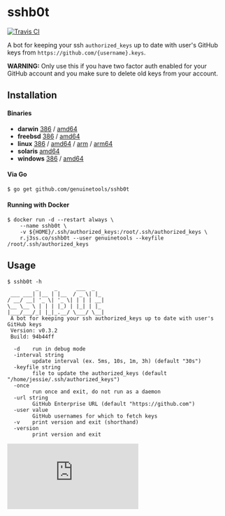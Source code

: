 # sshb0t

[![Travis CI](https://travis-ci.org/genuinetools/sshb0t.svg?branch=master)](https://travis-ci.org/genuinetools/sshb0t)

A bot for keeping your ssh `authorized_keys` up to date with user's GitHub keys
from `https://github.com/{username}.keys`.

**WARNING:** Only use this if you have two factor auth enabled for your GitHub
account and you make sure to delete old keys from your account.

## Installation

#### Binaries

- **darwin** [386](https://github.com/genuinetools/sshb0t/releases/download/v0.3.2/sshb0t-darwin-386) / [amd64](https://github.com/genuinetools/sshb0t/releases/download/v0.3.2/sshb0t-darwin-amd64)
- **freebsd** [386](https://github.com/genuinetools/sshb0t/releases/download/v0.3.2/sshb0t-freebsd-386) / [amd64](https://github.com/genuinetools/sshb0t/releases/download/v0.3.2/sshb0t-freebsd-amd64)
- **linux** [386](https://github.com/genuinetools/sshb0t/releases/download/v0.3.2/sshb0t-linux-386) / [amd64](https://github.com/genuinetools/sshb0t/releases/download/v0.3.2/sshb0t-linux-amd64) / [arm](https://github.com/genuinetools/sshb0t/releases/download/v0.3.2/sshb0t-linux-arm) / [arm64](https://github.com/genuinetools/sshb0t/releases/download/v0.3.2/sshb0t-linux-arm64)
- **solaris** [amd64](https://github.com/genuinetools/sshb0t/releases/download/v0.3.2/sshb0t-solaris-amd64)
- **windows** [386](https://github.com/genuinetools/sshb0t/releases/download/v0.3.2/sshb0t-windows-386) / [amd64](https://github.com/genuinetools/sshb0t/releases/download/v0.3.2/sshb0t-windows-amd64)

#### Via Go

```bash
$ go get github.com/genuinetools/sshb0t
```

#### Running with Docker

```console
$ docker run -d --restart always \
    --name sshb0t \
    -v ${HOME}/.ssh/authorized_keys:/root/.ssh/authorized_keys \
    r.j3ss.co/sshb0t --user genuinetools --keyfile /root/.ssh/authorized_keys
```

## Usage

```console
$ sshb0t -h
         _     _      ___  _
 ___ ___| |__ | |__  / _ \| |_
/ __/ __| '_ \| '_ \| | | | __|
\__ \__ \ | | | |_) | |_| | |_
|___/___/_| |_|_.__/ \___/ \__|
 A bot for keeping your ssh authorized_keys up to date with user's GitHub keys
 Version: v0.3.2
 Build: 94b44ff

  -d    run in debug mode
  -interval string
        update interval (ex. 5ms, 10s, 1m, 3h) (default "30s")
  -keyfile string
        file to update the authorized_keys (default "/home/jessie/.ssh/authorized_keys")
  -once
        run once and exit, do not run as a daemon
  -url string
        GitHub Enterprise URL (default "https://github.com")
  -user value
        GitHub usernames for which to fetch keys
  -v    print version and exit (shorthand)
  -version
        print version and exit
```



[![Analytics](https://ga-beacon.appspot.com/UA-29404280-16/sshb0t/README.md)](https://github.com/genuinetools/sshb0t)
